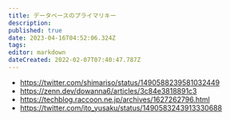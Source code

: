 ```yaml
---
title: データベースのプライマリキー
description: 
published: true
date: 2023-04-16T04:52:06.324Z
tags: 
editor: markdown
dateCreated: 2022-02-07T07:40:47.787Z
---
```


- <https://twitter.com/shimariso/status/1490588239581032449>
- <https://zenn.dev/dowanna6/articles/3c84e3818891c3>
- <https://techblog.raccoon.ne.jp/archives/1627262796.html>
- <https://twitter.com/ito_yusaku/status/1490583243913330688>
